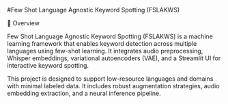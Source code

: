 #Few Shot Language Agnostic Keyword Spotting (FSLAKWS)



🧠 Overview

Few Shot Language Agnostic Keyword Spotting (FSLAKWS) is a machine learning framework that enables keyword detection across multiple languages using few-shot learning. It integrates audio preprocessing, Whisper embeddings, variational autoencoders (VAE), and a Streamlit UI for interactive keyword spotting.

This project is designed to support low-resource languages and domains with minimal labeled data. It includes robust augmentation strategies, audio embedding extraction, and a neural inference pipeline.
